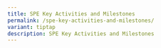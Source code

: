 ```yaml
---
title: SPE Key Activities and Milestones
permalink: /spe-key-activities-and-milestones/
variant: tiptap
description: SPE Key Activities and Milestones
---
```

